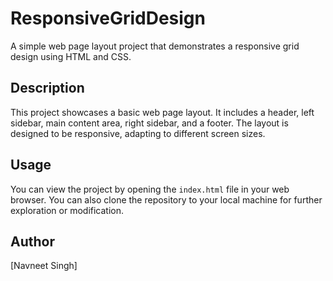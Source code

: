 # ResponsiveGridDesign

A simple web page layout project that demonstrates a responsive grid design using HTML and CSS.

## Description

This project showcases a basic web page layout. It includes a header, left sidebar, main content area, right sidebar, and a footer. The layout is designed to be responsive, adapting to different screen sizes.

## Usage

You can view the project by opening the `index.html` file in your web browser. You can also clone the repository to your local machine for further exploration or modification.

## Author

[Navneet Singh]

